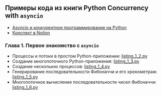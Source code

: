 ## Примеры кода из книги Python Concurrency with `asyncio` 

- [Asyncio и конкурентное программирование на Python](http://library.hazadus.ru/books/47/details/)
- [Конспект в Notion](https://www.notion.so/hazadus/asyncio-f580c8ef34b34318a33de02a40461834?pvs=4)

### Глава 1. Первое знакомство с `asyncio`

- Процессы и потоки в простом Python-приложении: [listing_1_2.py](listing_1_2.py)
- Создание многопоточного Python-приложения: [listing_1_3.py](listing_1_3.py)
- Создание нескольких процессов: [listing_1_4.py](listing_1_4.py)
- Генерирование последовательности Фибоначчи и его хронометраж: [listing_1_5.py](listing_1_5.py)
- Многопоточное вычисление последовательности чисел Фибоначчи: [listing_1_6.py](listing_1_6.py)
